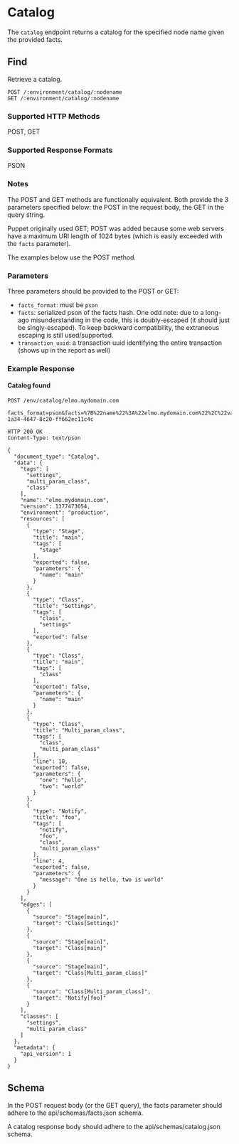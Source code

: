 Catalog
=============

The `catalog` endpoint returns a catalog for the specified node name given the provided facts.

Find
----

Retrieve a catalog.

    POST /:environment/catalog/:nodename
    GET /:environment/catalog/:nodename

### Supported HTTP Methods

POST, GET

### Supported Response Formats

PSON

### Notes

The POST and GET methods are functionally equivalent. Both provide the 3 parameters specified below: the POST in the
request body, the GET in the query string.

Puppet originally used GET; POST was added because some web servers have a maximum URI length of
1024 bytes (which is easily exceeded with the `facts` parameter).

The examples below use the POST method.

### Parameters

Three parameters should be provided to the POST or GET:
- `facts_format`: must be `pson`
- `facts`: serialized pson of the facts hash.  One odd note: due to a long-ago misunderstanding in the code, this is
           doubly-escaped (it should just be singly-escaped).  To keep backward compatibility, the extraneous
           escaping is still used/supported.
- `transaction_uuid`: a transaction uuid identifying the entire transaction (shows up in the report as well)

### Example Response

#### Catalog found

    POST /env/catalog/elmo.mydomain.com

    facts_format=pson&facts=%7B%22name%22%3A%22elmo.mydomain.com%22%2C%22values%22%3A%7B%22architecture%22%3A%22x86_64%22%7D&transaction_uuid=aff261a2-1a34-4647-8c20-ff662ec11c4c

    HTTP 200 OK
    Content-Type: text/pson

    {
      "document_type": "Catalog",
      "data": {
        "tags": [
          "settings",
          "multi_param_class",
          "class"
        ],
        "name": "elmo.mydomain.com",
        "version": 1377473054,
        "environment": "production",
        "resources": [
          {
            "type": "Stage",
            "title": "main",
            "tags": [
              "stage"
            ],
            "exported": false,
            "parameters": {
              "name": "main"
            }
          },
          {
            "type": "Class",
            "title": "Settings",
            "tags": [
              "class",
              "settings"
            ],
            "exported": false
          },
          {
            "type": "Class",
            "title": "main",
            "tags": [
              "class"
            ],
            "exported": false,
            "parameters": {
              "name": "main"
            }
          },
          {
            "type": "Class",
            "title": "Multi_param_class",
            "tags": [
              "class",
              "multi_param_class"
            ],
            "line": 10,
            "exported": false,
            "parameters": {
              "one": "hello",
              "two": "world"
            }
          },
          {
            "type": "Notify",
            "title": "foo",
            "tags": [
              "notify",
              "foo",
              "class",
              "multi_param_class"
            ],
            "line": 4,
            "exported": false,
            "parameters": {
              "message": "One is hello, two is world"
            }
          }
        ],
        "edges": [
          {
            "source": "Stage[main]",
            "target": "Class[Settings]"
          },
          {
            "source": "Stage[main]",
            "target": "Class[main]"
          },
          {
            "source": "Stage[main]",
            "target": "Class[Multi_param_class]"
          },
          {
            "source": "Class[Multi_param_class]",
            "target": "Notify[foo]"
          }
        ],
        "classes": [
          "settings",
          "multi_param_class"
        ]
      },
      "metadata": {
        "api_version": 1
      }
    }

Schema
------

In the POST request body (or the GET query), the facts parameter should adhere to the
api/schemas/facts.json schema.

A catalog response body should adhere to the api/schemas/catalog.json schema.

